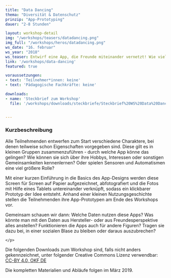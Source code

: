 ```yaml
---
title: "Data Dancing"
thema: "Diversität & Datenschutz"
prinzip: "App-Prototyping"
dauer: "2-8 Stunden"

layout: workshop-detail
img: "/workshops/teasers/datadancing.png"
img_full: "/workshops/heros/datadancing.png"
ws_date: "16. februar"
ws_year: "2018"
ws_teaser: Entwirf eine App, die Freunde miteinander vernetzt! Wie viele Informationen möchtest du freigeben, um die Daten anderer zu sehen? In diesem Workshop lernst du, wie man mit Papier und Tablets interaktive Prototypen erstellt, welche Rolle Anonymität und Überwachung spielt und warum Schubladen-Denken nervt.
link: '/workshops/data-dancing'
featured: true

voraussetzungen:
- text: 'Teilnehmer*innen: keine'
- text: 'Pädagogische Fachkräfte: keine'

downloads:
- name: 'Steckbrief zum Workshop'
  file: '/workshops/downloads/steckbriefe/Steckbrief%20WS%20Data%20Dancing.pdf'


---
```



<h3>Kurzbeschreibung</h3>
<p>
	Alle Teilnehmenden entwerfen zum Start verschiedene Charaktere, bei denen teilweise schon Eigenschaften vorgegeben sind. Diese gilt es in kleinen Gruppen zusammenzuführen - durch welche App könne das gelingen? Wie können sie sich über ihre Hobbys, Interessen oder sonstigen Gemeinsamkeiten kennenlernen? Oder spielen Sensoren und Automatismen eine viel größere Rolle?
    </p>
<p>
    Mit einer kurzen Einführung in die Basics des App-Designs werden diese Screen für Screen auf Papier aufgezeichnet, abfotografiert und die Fotos mit Hilfe eines Tablets untereinander verknüpft, sodass ein klickbarer Prototyp der Idee entsteht. Anhand einer kleinen Nutzungsgeschichte stellen die Teilnehmenden ihre App-Prototypen am Ende des Workshops vor.
    </p>
<p>
Gemeinsam schauen wir dann: Welche Daten nutzen diese Apps? Was könnte man mit den Daten aus Hersteller- oder aus Freundesperspektive alles anstellen? Funktionieren die Apps auch für andere Figuren? Tragen sie dazu bei, in einer sozialen Blase zu bleiben oder daraus auszubrechen?

    </p>
<p>
	Die folgenden Downloads zum Workshop sind, falls nicht anders gekennzeichnet, unter folgender Creative Commons Lizenz verwendbar: <a class="highlight-grey" href="https://www.creativecommons.org/licenses/by/4.0/legalcode">CC-BY 4.0, OKF DE</a>
    </p>
<p>
	Die kompletten Materialien und Abläufe folgen im März 2019.
    </p>







